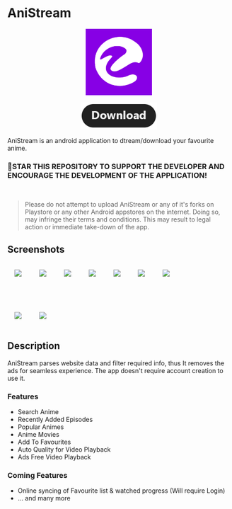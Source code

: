 # AniStream

<p align="center"><a href="https://github.com/mukul500/AnimeXStream"><img src="/.assets/logo.png" width="150"></a></p>
<p align="center"><a href="https://github.com/mukul500/AnimeXStream/releases"><img src="/.assets/download.png"></a></p>

AniStream is an android application to dtream/download your favourite anime. 

### 🌟STAR THIS REPOSITORY TO SUPPORT THE DEVELOPER AND ENCOURAGE THE DEVELOPMENT OF THE APPLICATION!

<br>

> Please do not attempt to upload AniStream or any of it's forks on Playstore or any other Android appstores on the internet. Doing so, may infringe their terms and conditions. This may result to legal action or immediate take-down of the app.

## Screenshots

<img src="https://github.com/jerry08/AniStream/blob/master/.assets/Screenshot_01.jpg?raw=true" style="width: 23%;margin:16px;" />&nbsp;&nbsp;<img src="https://github.com/jerry08/AniStream/blob/master/.assets/Screenshot_02.jpg?raw=true" style="width: 23%;margin:16px;" />&nbsp;&nbsp;<img src="https://github.com/jerry08/AniStream/blob/master/.assets/Screenshot_03.jpg?raw=true" style="width: 23%;margin:16px;" />&nbsp;&nbsp;<img src="https://github.com/jerry08/AniStream/blob/master/.assets/Screenshot_04.jpg?raw=true" style="width: 23%;margin:16px;" />&nbsp;&nbsp;<img src="https://github.com/jerry08/AniStream/blob/master/.assets/Screenshot_05.jpg?raw=true" style="width: 23%;margin:16px;" />&nbsp;&nbsp;<img src="https://github.com/jerry08/AniStream/blob/master/.assets/Screenshot_06.jpg?raw=true" style="width: 23%;margin:16px;" />&nbsp;&nbsp;<img src="https://github.com/jerry08/AniStream/blob/master/.assets/Screenshot_09.jpg?raw=true" style="width: 23%;margin:16px;" />

<br>

<img src="https://github.com/jerry08/AniStream/blob/master/.assets/Screenshot_07.jpg?raw=true" style="width: 23%;margin:16px;" />&nbsp;&nbsp;<img src="https://github.com/jerry08/AniStream/blob/master/.assets/Screenshot_08.jpg?raw=true" style="width: 23%;margin:16px;" />

## Description

AniStream parses website data and filter required info, thus It removes the ads for seamless experience. The app doesn't require account creation to use it.

### Features

* Search Anime
* Recently Added Episodes
* Popular Animes
* Anime Movies
* Add To Favourites
* Auto Quality for Video Playback
* Ads Free Video Playback

### Coming Features

* Online syncing of Favourite list & watched progress (Will require Login)
* … and many more
